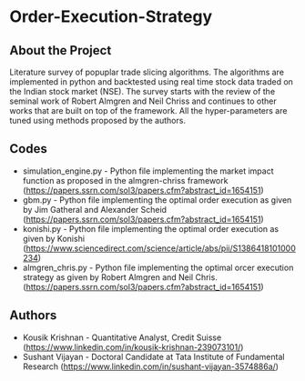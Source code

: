 # Order-Execution-Strategy

## About the Project

Literature survey of popuplar trade slicing algorithms. The algorithms are implemented in python and backtested using real time stock data traded on the Indian stock market (NSE). The survey starts with the review of the seminal work of Robert Almgren and Neil Chriss and continues to other works that are built on top of the framework. All the hyper-parameters are tuned using methods proposed by the authors.

## Codes

* simulation_engine.py - Python file implementing the market impact function as proposed in the almgren-chriss framework (https://papers.ssrn.com/sol3/papers.cfm?abstract_id=1654151)
* gbm.py - Python file implementing the optimal order execution as given by Jim Gatheral and Alexander Scheid (https://papers.ssrn.com/sol3/papers.cfm?abstract_id=1654151) 
* konishi.py - Python file implementing the optimal order execution as given by Konishi (https://www.sciencedirect.com/science/article/abs/pii/S1386418101000234) 
* almgren_chris.py - Python file implementing the optimal orcer execution strategy as given by Robert Almgren and Neil Chris. (https://papers.ssrn.com/sol3/papers.cfm?abstract_id=1654151)

## Authors

* Kousik Krishnan - Quantitative Analyst, Credit Suisse (https://www.linkedin.com/in/kousik-krishnan-239073101/)
* Sushant Vijayan - Doctoral Candidate at Tata Institute of Fundamental Research (https://www.linkedin.com/in/sushant-vijayan-3574886a/)
